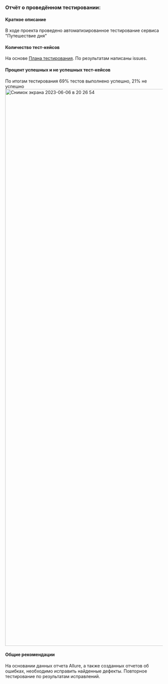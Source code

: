 ### Oтчёт о проведённом тестировании:

#### Kраткое описание

В ходе проекта проведено автоматизированное тестирование сервиса "Путешествие дня"

#### Количество тест-кейсов

На основе [Плана тестирования](roadmap.md).
По результатам написаны issues.

#### Процент успешных и не успешных тест-кейсов

По итогам тестирования 69% тестов выполнено успешно, 21% не успешно
<img width="1782" alt="Снимок экрана 2023-06-06 в 20 26 54" src="https://github.com/YuliyaTonkikh/aqa-graduate/assets/116423538/ac5bd934-5e69-4d4f-920b-1c4e9f478880">

#### Общие рекомендации

На основании данных отчета Allure, а также созданных отчетов об ошибках, необходимо исправить найденные дефекты.
Повторное тестирование по результатам исправлений.
